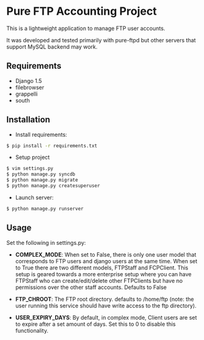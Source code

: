 Pure FTP Accounting Project
====================

This is a lightweight application to manage FTP user accounts.

It was developed and tested primarily with pure-ftpd but other servers that
support MySQL backend may work.

Requirements 
------------

 * Django 1.5
 * filebrowser
 * grappelli
 * south

Installation
------------

* Install requirements:

```sh
$ pip install -r requirements.txt
```

* Setup project

```sh
$ vim settings.py
$ python manage.py syncdb
$ python manage.py migrate
$ python manage.py createsuperuser

```
* Launch server:

```sh
$ python manage.py runserver
```

Usage 
-----

Set the following in settings.py:

 - **COMPLEX_MODE**: When set to False, there is only one user model that
corresponds to FTP users and django users at the same time. When set to True
there are two different models, FTPStaff and FCPClient. This setup is geared
towards a more enterprise setup where you can have FTPStaff who can
create/edit/delete other FTPClients but have no permissions over the other
staff accounts. Defaults to False

 - **FTP_CHROOT**: The FTP root directory. defaults to /home/ftp (note: the user
running this service should have write access to the ftp directory).

 - **USER_EXPIRY_DAYS**: By default, in complex mode, Client users are set to expire
after a set amount of days. Set this to 0 to disable this functionality.

